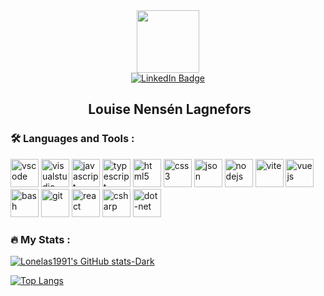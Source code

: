 <div id="header" align="center">
  <img src="https://media1.giphy.com/media/paTz7UZbPfTZFRYnnB/giphy.gif" width="100"/>
<div id="badges">
  <a href="www.linkedin.com/in/louisenensenlagnefors">
    <img src="https://img.shields.io/badge/LinkedIn-blue?style=for-the-badge&logo=linkedin&logoColor=white" alt="LinkedIn Badge"/>
  </a>
</div>
<img src="https://komarev.com/ghpvc/?username=lonela91&style=flat-square&color=blue" alt=""/>      
<h2>&nbsp;Louise Nensén Lagnefors</h2></div>

### :hammer_and_wrench: Languages and Tools :
<p align="left">
<img src="https://cdn.jsdelivr.net/gh/devicons/devicon/icons/vscode/vscode-original.svg" alt="vscode" width="45" height="45"/>
<img src="https://cdn.jsdelivr.net/gh/devicons/devicon@latest/icons/visualstudio/visualstudio-plain.svg" alt="visualstudio" width="45" height="45"  />       
<img src="https://cdn.jsdelivr.net/gh/devicons/devicon@latest/icons/javascript/javascript-plain.svg" alt="javascript" width="45" height="45" />
<img src="https://cdn.jsdelivr.net/gh/devicons/devicon@latest/icons/typescript/typescript-plain.svg" alt="typescript" width="45" height="45"/>
<img src="https://cdn.jsdelivr.net/gh/devicons/devicon@latest/icons/html5/html5-plain.svg" alt="html5" width="45" height="45" />
<img src="https://cdn.jsdelivr.net/gh/devicons/devicon@latest/icons/css3/css3-plain.svg" alt="css3" width="45" height="45" />
<img src="https://cdn.jsdelivr.net/gh/devicons/devicon@latest/icons/json/json-plain.svg" alt="json" width="45" height="45"/>                 
<img src="https://cdn.jsdelivr.net/gh/devicons/devicon@latest/icons/nodejs/nodejs-plain.svg" alt="nodejs" width="45" height="45" />
<img src="https://cdn.jsdelivr.net/gh/devicons/devicon@latest/icons/vite/vite-original.svg" alt="vite" width="45" height="45" />                       
<img src="https://cdn.jsdelivr.net/gh/devicons/devicon@latest/icons/vuejs/vuejs-original.svg" alt="vuejs" width="45" height="45" />
<img src="https://cdn.jsdelivr.net/gh/devicons/devicon@latest/icons/bash/bash-original.svg"  alt="bash" width="45" height="45" />          
<img src="https://cdn.jsdelivr.net/gh/devicons/devicon@latest/icons/git/git-original.svg" alt="git" width="45" height="45" />
<img src="https://cdn.jsdelivr.net/gh/devicons/devicon@latest/icons/react/react-original.svg" alt="react" width="45" height="45" />
<img src="https://cdn.jsdelivr.net/gh/devicons/devicon@latest/icons/csharp/csharp-plain.svg" alt="csharp" width="45" height="45"/>
<img src="https://cdn.jsdelivr.net/gh/devicons/devicon@latest/icons/dot-net/dot-net-plain.svg" alt="dot-net" width="45" height="45" />
</p>

### :fire: My Stats :
[![Lonelas1991's GitHub stats-Dark](https://github-readme-stats.vercel.app/api?username=lonela1991&show_icons=true&theme=dark#gh-dark-mode-only)](https://github.com/anuraghazra/github-readme-stats#gh-dark-mode-only)

[![Top Langs](https://github-readme-stats.vercel.app/api/top-langs/?username=lonela1991&layout=pie&theme=dark#gh-dark-mode-only)](https://github.com/anuraghazra/github-readme-stats)
